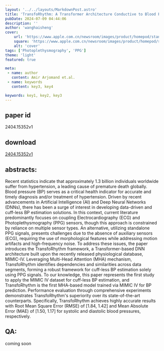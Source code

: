 ```yaml
---
layout: '../../layouts/MarkdownPost.astro'
title: 'TransfoRhythm: A Transformer Architecture Conductive to Blood Pressure Estimation via Solo PPG Signal Capturing'
pubDate: 2024-07-09 04:44:06
description: ''
author: 'wanghaisheng'
cover:
    url: 'https://www.apple.com.cn/newsroom/images/product/homepod/standard/Apple-HomePod-hero-230118_big.jpg.large_2x.jpg'
    square: 'https://www.apple.com.cn/newsroom/images/product/homepod/standard/Apple-HomePod-hero-230118_big.jpg.large_2x.jpg'
    alt: 'cover'
tags: ['Photoplethysmography', 'PPG'] 
theme: 'light'
featured: true

meta:
 - name: author
   content: Amir Arjomand et.al.
 - name: keywords
   content: key3, key4

keywords: key1, key2, key3
---
```


## paper id
2404.15352v1
## download
[2404.15352v1](http://arxiv.org/abs/2404.15352v1)
## abstracts:
Recent statistics indicate that approximately 1.3 billion individuals worldwide suffer from hypertension, a leading cause of premature death globally. Blood pressure (BP) serves as a critical health indicator for accurate and timely diagnosis and/or treatment of hypertension. Driven by recent advancements in Artificial Intelligence (AI) and Deep Neural Networks (DNNs), there has been a surge of interest in developing data-driven and cuff-less BP estimation solutions. In this context, current literature predominantly focuses on coupling Electrocardiography (ECG) and Photoplethysmography (PPG) sensors, though this approach is constrained by reliance on multiple sensor types. An alternative, utilizing standalone PPG signals, presents challenges due to the absence of auxiliary sensors (ECG), requiring the use of morphological features while addressing motion artifacts and high-frequency noise. To address these issues, the paper introduces the TransfoRhythm framework, a Transformer-based DNN architecture built upon the recently released physiological database, MIMIC-IV. Leveraging Multi-Head Attention (MHA) mechanism, TransfoRhythm identifies dependencies and similarities across data segments, forming a robust framework for cuff-less BP estimation solely using PPG signals. To our knowledge, this paper represents the first study to apply the MIMIC IV dataset for cuff-less BP estimation, and TransfoRhythm is the first MHA-based model trained via MIMIC IV for BP prediction. Performance evaluation through comprehensive experiments demonstrates TransfoRhythm's superiority over its state-of-the-art counterparts. Specifically, TransfoRhythm achieves highly accurate results with Root Mean Square Error (RMSE) of [1.84, 1.42] and Mean Absolute Error (MAE) of [1.50, 1.17] for systolic and diastolic blood pressures, respectively.
## QA:
coming soon
